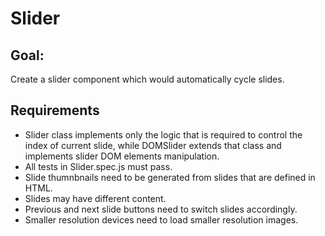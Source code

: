 # Slider

## Goal:

Create a slider component which would automatically cycle slides.

## Requirements

- Slider class implements only the logic that is required to control the index of current slide, while DOMSlider extends that class and implements slider DOM elements manipulation.
- All tests in Slider.spec.js must pass.
- Slide thumnbnails need to be generated from slides that are defined in HTML.
- Slides may have different content.
- Previous and next slide buttons need to switch slides accordingly.
- Smaller resolution devices need to load smaller resolution images.
